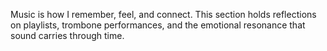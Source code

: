 
Music is how I remember, feel, and connect. This section holds reflections on playlists, trombone performances, and the emotional resonance that sound carries through time.